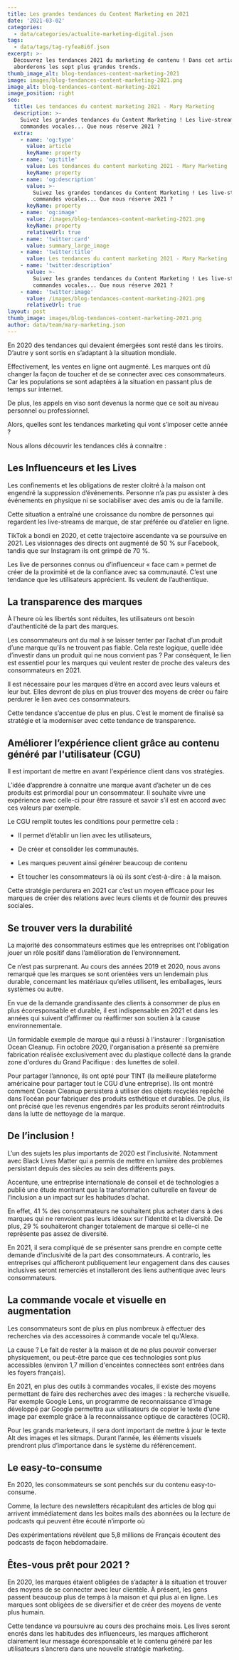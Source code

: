 ```yaml
---
title: Les grandes tendances du Content Marketing en 2021
date: '2021-03-02'
categories:
  - data/categories/actualite-marketing-digital.json
tags:
  - data/tags/tag-ryfea8i6f.json
excerpt: >-
  Découvrez les tendances 2021 du marketing de contenu ! Dans cet article nous
  aborderons les sept plus grandes trends.
thumb_image_alt: blog-tendances-content-marketing-2021
image: images/blog-tendances-content-marketing-2021.png
image_alt: blog-tendances-content-marketing-2021
image_position: right
seo:
  title: Les tendances du content marketing 2021 - Mary Marketing
  description: >-
    Suivez les grandes tendances du Content Marketing ! Les live-stream, les
    commandes vocales... Que nous réserve 2021 ? 
  extra:
    - name: 'og:type'
      value: article
      keyName: property
    - name: 'og:title'
      value: Les tendances du content marketing 2021 - Mary Marketing
      keyName: property
    - name: 'og:description'
      value: >-
        Suivez les grandes tendances du Content Marketing ! Les live-stream, les
        commandes vocales... Que nous réserve 2021 ? 
      keyName: property
    - name: 'og:image'
      value: /images/blog-tendances-content-marketing-2021.png
      keyName: property
      relativeUrl: true
    - name: 'twitter:card'
      value: summary_large_image
    - name: 'twitter:title'
      value: Les tendances du content marketing 2021 - Mary Marketing
    - name: 'twitter:description'
      value: >-
        Suivez les grandes tendances du Content Marketing ! Les live-stream, les
        commandes vocales... Que nous réserve 2021 ? 
    - name: 'twitter:image'
      value: /images/blog-tendances-content-marketing-2021.png
      relativeUrl: true
layout: post
thumb_image: images/blog-tendances-content-marketing-2021.png
author: data/team/mary-marketing.json
---
```

En 2020 des tendances qui devaient émergées sont resté dans les tiroirs. D’autre y sont sortis en s’adaptant à la situation mondiale.

Effectivement, les ventes en ligne ont augmenté. Les marques ont dû changer la façon de toucher et de se connecter avec ces consommateurs. Car les populations se sont adaptées à la situation en passant plus de temps sur internet.

De plus, les appels en viso sont devenus la norme que ce soit au niveau personnel ou professionnel.

Alors, quelles sont les tendances marketing qui vont s’imposer cette année ?

Nous allons découvrir les tendances clés à connaitre :

##  Les Influenceurs et les Lives 

Les confinements et les obligations de rester cloitré à la maison ont engendré la suppression d’événements. Personne n’a pas pu assister à des événements en physique ni se sociabiliser avec des amis ou de la famille.

Cette situation a entraîné une croissance du nombre de personnes qui regardent les live-streams de marque, de star préférée ou d’atelier en ligne.

TikTok a bondi en 2020, et cette trajectoire ascendante va se poursuive en 2021. Les visionnages des directs ont augmenté de 50 % sur Facebook, tandis que sur Instagram ils ont grimpé de 70 %.

Les live de personnes connus ou d’influenceur « face cam » permet de créer de la proximité et de la confiance avec sa communauté. C’est une tendance que les utilisateurs apprécient. Ils veulent de l’authentique.

## La transparence des marques

À l’heure où les libertés sont réduites, les utilisateurs ont besoin d'authenticité de la part des marques.

Les consommateurs ont du mal à se laisser tenter par l’achat d’un produit d’une marque qu’ils ne trouvent pas fiable. Cela reste logique, quelle idée d’investir dans un produit qui ne nous convient pas ? Par conséquent, le lien est essentiel pour les marques qui veulent rester de proche des valeurs des consommateurs en 2021.

Il est nécessaire pour les marques d’être en accord avec leurs valeurs et leur but. Elles devront de plus en plus trouver des moyens de créer ou faire perdurer le lien avec ces consommateurs.

Cette tendance s’accentue de plus en plus. C’est le moment de finalisé sa stratégie et la moderniser avec cette tendance de transparence.

## Améliorer l’expérience client grâce au contenu généré par l'utilisateur (CGU) 

Il est important de mettre en avant l'expérience client dans vos stratégies.

L’idée d’apprendre à connaitre une marque avant d’acheter un de ces produits est primordial pour un consommateur. Il souhaite vivre une expérience avec celle-ci pour être rassuré et savoir s’il est en accord avec ces valeurs par exemple.

Le CGU remplit toutes les conditions pour permettre cela :

*   Il permet d’établir un lien avec les utilisateurs,

*   De créer et consolider les communautés.

*   Les marques peuvent ainsi générer beaucoup de contenu

*   Et toucher les consommateurs là où ils sont c’est-à-dire : à la maison.

Cette stratégie perdurera en 2021 car c’est un moyen efficace pour les marques de créer des relations avec leurs clients et de fournir des preuves sociales.

## Se trouver vers la durabilité

La majorité des consommateurs estimes que les entreprises ont l'obligation jouer un rôle positif dans l’amélioration de l’environnement.

Ce n’est pas surprenant. Au cours des années 2019 et 2020, nous avons remarqué que les marques se sont orientées vers un lendemain plus durable, concernant les matériaux qu’elles utilisent, les emballages, leurs systèmes ou autre.

En vue de la demande grandissante des clients à consommer de plus en plus écoresponsable et durable, il est indispensable en 2021 et dans les années qui suivent d’affirmer ou réaffirmer son soutien à la cause environnementale.

Un formidable exemple de marque qui a réussi à l'instaurer : l’organisation Ocean Cleanup. Fin octobre 2020, l'organisation a présenté sa première fabrication réalisée exclusivement avec du plastique collecté dans la grande zone d'ordures du Grand Pacifique : des lunettes de soleil.

Pour partager l’annonce, ils ont opté pour TINT (la meilleure plateforme américaine pour partager tout le CGU d’une entreprise). Ils ont montré comment Ocean Cleanup persistera à utiliser des objets recyclés repêché dans l’océan pour fabriquer des produits esthétique et durables. De plus, ils ont précisé que les revenus engendrés par les produits seront réintroduits dans la lutte de nettoyage de la marque.

##  De l’inclusion !

L’un des sujets les plus importants de 2020 est l’inclusivité. Notamment avec Black Lives Matter qui a permis de mettre en lumière des problèmes persistant depuis des siècles au sein des différents pays.

Accenture, une entreprise internationale de conseil et de technologies a publié une étude montrant que la transformation culturelle en faveur de l’inclusion a un impact sur les habitudes d’achat.

En effet, 41 % des consommateurs ne souhaitent plus acheter dans à des marques qui ne renvoient pas leurs idéaux sur l’identité et la diversité. De plus, 29 % souhaiteront changer totalement de marque si celle-ci ne représente pas assez de diversité.

En 2021, il sera compliqué de se présenter sans prendre en compte cette demande d’inclusivité de la part des consommateurs. A contrario, les entreprises qui afficheront publiquement leur engagement dans des causes inclusives seront remerciés et installeront des liens authentique avec leurs consommateurs.

##  La commande vocale et visuelle en augmentation

Les consommateurs sont de plus en plus nombreux à effectuer des recherches via des accessoires à commande vocale tel qu'Alexa.

La cause ? Le fait de rester à la maison et de ne plus pouvoir converser physiquement, ou peut-être parce que ces technologies sont plus accessibles (environ 1,7 million d'enceintes connectées sont entrées dans les foyers français).

En 2021, en plus des outils à commandes vocales, il existe des moyens permettant de faire des recherches avec des images : la recherche visuelle. Par exemple Google Lens, un programme de reconnaissance d'image développé par Google permettra aux utilisateurs de copier le texte d’une image par exemple grâce à la reconnaissance optique de caractères (OCR).

Pour les grands marketeurs, il sera dont important de mettre à jour le texte Alt des images et les sitmaps. Durant l’année, les éléments visuels prendront plus d’importance dans le système du référencement.

##  Le easy-to-consume

En 2020, les consommateurs se sont penchés sur du contenu easy-to-consume.

Comme, la lecture des newsletters récapitulant des articles de blog qui arrivent immédiatement dans les boites mails des abonnées ou la lecture de podcasts qui peuvent être écouté n’importe où

Des expérimentations révèlent que 5,8 millions de Français écoutent des podcasts de façon hebdomadaire.

##  Êtes-vous prêt pour 2021 ?

En 2020, les marques étaient obligées de s’adapter à la situation et trouver des moyens de se connecter avec leur clientèle. À présent, les gens passent beaucoup plus de temps à la maison et qui plus ai en ligne. Les marques sont obligées de se diversifier et de créer des moyens de vente plus humain.

Cette tendance va poursuivre au cours des prochains mois. Les lives seront encrés dans les habitudes des influenceurs, les marques afficheront clairement leur message écoresponsable et le contenu généré par les utilisateurs s’ancrera dans une nouvelle stratégie marketing.
